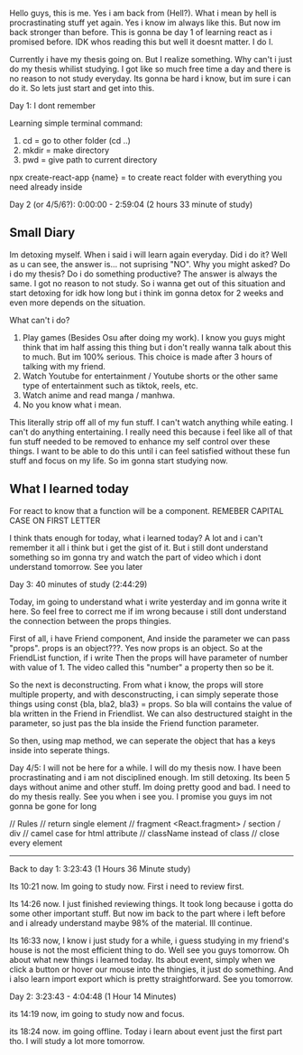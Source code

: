 Hello guys, this is me. Yes i am back from (Hell?). What i mean by hell is procrastinating stuff yet again. Yes i know im always like this. But now im back stronger than before. This is gonna be day 1 of learning react as i promised before. IDK whos reading this but well it doesnt matter. I do I.

Currently i have my thesis going on. But I realize something. Why can't i just do my thesis whilist studying. I got like so much free time a day and there is no reason to not study everyday. Its gonna be hard i know, but im sure i can do it. So lets just start and get into this.

Day 1: I dont remember

Learning simple terminal command:

1. cd = go to other folder (cd ..)
2. mkdir = make directory
3. pwd = give path to current directory

npx create-react-app {name} = to create react folder with everything you need already inside

Day 2 (or 4/5/6?): 0:00:00 - 2:59:04 (2 hours 33 minute of study)

## Small Diary

Im detoxing myself. When i said i will learn again everyday. Did i do it? Well as u can see, the answer is... not suprising "NO". Why you might asked? Do i do my thesis? Do i do something productive? The answer is always the same. I got no reason to not study. So i wanna get out of this situation and start detoxing for idk how long but i think im gonna detox for 2 weeks and even more depends on the situation.

What can't i do?

1. Play games (Besides Osu after doing my work). I know you guys might think that im half assing this thing but i don't really wanna talk about this to much. But im 100% serious. This choice is made after 3 hours of talking with my friend.
2. Watch Youtube for entertainment / Youtube shorts or the other same type of entertainment such as tiktok, reels, etc.
3. Watch anime and read manga / manhwa.
4. No you know what i mean.

This literally strip off all of my fun stuff. I can't watch anything while eating. I can't do anything entertaining. I really need this because i feel like all of that fun stuff needed to be removed to enhance my self control over these things. I want to be able to do this until i can feel satisfied without these fun stuff and focus on my life. So im gonna start studying now.

## What I learned today

For react to know that a function will be a component. REMEBER CAPITAL CASE ON FIRST LETTER

I think thats enough for today, what i learned today? A lot and i can't remember it all i think but i get the gist of it. But i still dont understand something so im gonna try and watch the part of video which i dont understand tomorrow. See you later

Day 3: 40 minutes of study (2:44:29)

Today, im going to understand what i write yesterday and im gonna write it here. So feel free to correct me if im wrong because i still dont understand the connection between the props thingies.

First of all, i have Friend component, And inside the parameter we can pass "props". props is an object???. Yes now props is an object. So at the FriendList function, if i write <Friend number = "1"/> Then the props will have parameter of number with value of 1. The video called this "number" a property then so be it.

So the next is deconstructing. From what i know, the props will store multiple property, and with desconstructing, i can simply seperate those things using const {bla, bla2, bla3} = props. So bla will contains the value of bla written in the Friend in Friendlist. We can also destructured staight in the parameter, so just pas the bla inside the Friend function parameter.

So then, using map method, we can seperate the object that has a keys inside into seperate things.

Day 4/5: I will not be here for a while. I will do my thesis now. I have been procrastinating and i am not disciplined enough. Im still detoxing. Its been 5 days without anime and other stuff. Im doing pretty good and bad. I need to do my thesis really. See you when i see you. I promise you guys im not gonna be gone for long

// Rules
// return single element
// fragment <React.fragment> / section / div
// camel case for html attribute
// className instead of class
// close every element

---

Back to day 1: 3:23:43 (1 Hours 36 Minute study)

Its 10:21 now. Im going to study now. First i need to review first.

Its 14:26 now. I just finished reviewing things. It took long because i gotta do some other important stuff. But now im back to the part where i left before and i already understand maybe 98% of the material. Ill continue.

Its 16:33 now, I know i just study for a while, i guess studying in my friend's house is not the most efficient thing to do. Well see you guys tomorrow. Oh about what new things i learned today. Its about event, simply when we click a button or hover our mouse into the thingies, it just do something. And i also learn import export which is pretty straightforward. See you tomorrow.

Day 2: 3:23:43 - 4:04:48 (1 Hour 14 Minutes)

its 14:19 now, im going to study now and focus.

its 18:24 now. im going offline. Today i learn about event just the first part tho. I will study a lot more tomorrow.
